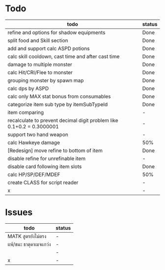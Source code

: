 # Todo

| todo                                                                  | status |
| --------------------------------------------------------------------- | ------ |
| refine and options for shadow equipments                              | Done   |
| split food and Skill section                                          | Done   |
| add and support calc ASPD potions                                     | Done   |
| calc skill cooldown, cast time and after cast time                    | Done   |
| damage to multiple monster                                            | Done   |
| calc Hit/CRI/Flee to monster                                          | Done   |
| grouping monster by spawn map                                         | Done   |
| calc dps by ASPD                                                      | Done   |
| calc only MAX stat bonus from consumables                             | Done   |
| categorize item sub type by itemSubTypeId                             | Done   |
| item comparing                                                        | -      |
| recalculate to prevent decimal digit problem like 0.1+0.2 = 0.3000001 | -      |
| support two hand weapon                                               | -      |
| calc Hawkeye damage                                                   | 50%    |
| [Redesign] move refine to bottom of item                              | Done   |
| disable refine for unrefinable item                                   | -      |
| disable card following item slots                                     | Done   |
| calc HP/SP/DEF/MDEF                                                   | 50%    |
| create CLASS for script reader                                        | -      |
| x                                                                     | -      |

# Issues

| todo                   | status |
| ---------------------- | ------ |
| MATK สูตรยังไม่ตรง     | -      |
| แพ้/ชนะ ธาตุดาเมจแกว่ง | -      |
|                        | -      |
| x                      | -      |
